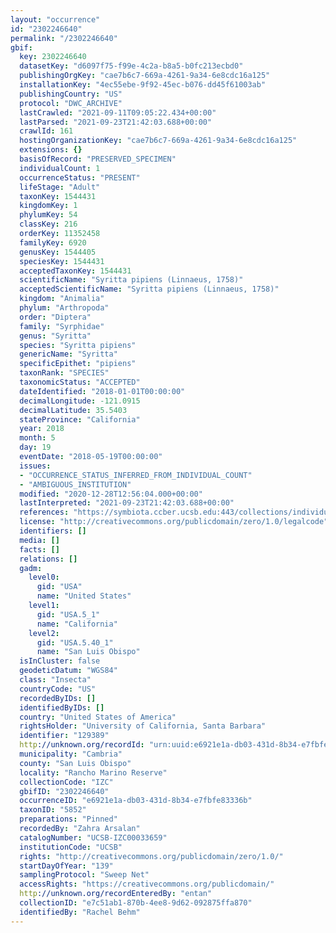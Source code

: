 ```yaml
---
layout: "occurrence"
id: "2302246640"
permalink: "/2302246640"
gbif:
  key: 2302246640
  datasetKey: "d6097f75-f99e-4c2a-b8a5-b0fc213ecbd0"
  publishingOrgKey: "cae7b6c7-669a-4261-9a34-6e8cdc16a125"
  installationKey: "4ec55ebe-9f92-45ec-b076-dd45f61003ab"
  publishingCountry: "US"
  protocol: "DWC_ARCHIVE"
  lastCrawled: "2021-09-11T09:05:22.434+00:00"
  lastParsed: "2021-09-23T21:42:03.688+00:00"
  crawlId: 161
  hostingOrganizationKey: "cae7b6c7-669a-4261-9a34-6e8cdc16a125"
  extensions: {}
  basisOfRecord: "PRESERVED_SPECIMEN"
  individualCount: 1
  occurrenceStatus: "PRESENT"
  lifeStage: "Adult"
  taxonKey: 1544431
  kingdomKey: 1
  phylumKey: 54
  classKey: 216
  orderKey: 11352458
  familyKey: 6920
  genusKey: 1544405
  speciesKey: 1544431
  acceptedTaxonKey: 1544431
  scientificName: "Syritta pipiens (Linnaeus, 1758)"
  acceptedScientificName: "Syritta pipiens (Linnaeus, 1758)"
  kingdom: "Animalia"
  phylum: "Arthropoda"
  order: "Diptera"
  family: "Syrphidae"
  genus: "Syritta"
  species: "Syritta pipiens"
  genericName: "Syritta"
  specificEpithet: "pipiens"
  taxonRank: "SPECIES"
  taxonomicStatus: "ACCEPTED"
  dateIdentified: "2018-01-01T00:00:00"
  decimalLongitude: -121.0915
  decimalLatitude: 35.5403
  stateProvince: "California"
  year: 2018
  month: 5
  day: 19
  eventDate: "2018-05-19T00:00:00"
  issues:
  - "OCCURRENCE_STATUS_INFERRED_FROM_INDIVIDUAL_COUNT"
  - "AMBIGUOUS_INSTITUTION"
  modified: "2020-12-28T12:56:04.000+00:00"
  lastInterpreted: "2021-09-23T21:42:03.688+00:00"
  references: "https://symbiota.ccber.ucsb.edu:443/collections/individual/index.php?occid=129389"
  license: "http://creativecommons.org/publicdomain/zero/1.0/legalcode"
  identifiers: []
  media: []
  facts: []
  relations: []
  gadm:
    level0:
      gid: "USA"
      name: "United States"
    level1:
      gid: "USA.5_1"
      name: "California"
    level2:
      gid: "USA.5.40_1"
      name: "San Luis Obispo"
  isInCluster: false
  geodeticDatum: "WGS84"
  class: "Insecta"
  countryCode: "US"
  recordedByIDs: []
  identifiedByIDs: []
  country: "United States of America"
  rightsHolder: "University of California, Santa Barbara"
  identifier: "129389"
  http://unknown.org/recordId: "urn:uuid:e6921e1a-db03-431d-8b34-e7fbfe83336b"
  municipality: "Cambria"
  county: "San Luis Obispo"
  locality: "Rancho Marino Reserve"
  collectionCode: "IZC"
  gbifID: "2302246640"
  occurrenceID: "e6921e1a-db03-431d-8b34-e7fbfe83336b"
  taxonID: "5852"
  preparations: "Pinned"
  recordedBy: "Zahra Arsalan"
  catalogNumber: "UCSB-IZC00033659"
  institutionCode: "UCSB"
  rights: "http://creativecommons.org/publicdomain/zero/1.0/"
  startDayOfYear: "139"
  samplingProtocol: "Sweep Net"
  accessRights: "https://creativecommons.org/publicdomain/"
  http://unknown.org/recordEnteredBy: "entan"
  collectionID: "e7c51ab1-870b-4ee8-9d62-092875ffa870"
  identifiedBy: "Rachel Behm"
---
```


